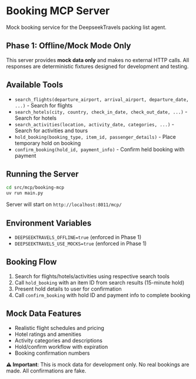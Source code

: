 # Booking MCP Server

Mock booking service for the DeepseekTravels packing list agent.

## Phase 1: Offline/Mock Mode Only

This server provides **mock data only** and makes no external HTTP calls. All responses are deterministic fixtures designed for development and testing.

## Available Tools

- `search_flights(departure_airport, arrival_airport, departure_date, ...)` - Search for flights
- `search_hotels(city, country, check_in_date, check_out_date, ...)` - Search for hotels  
- `search_activities(location, activity_date, categories, ...)` - Search for activities and tours
- `hold_booking(booking_type, item_id, passenger_details)` - Place temporary hold on booking
- `confirm_booking(hold_id, payment_info)` - Confirm held booking with payment

## Running the Server

```bash
cd src/mcp/booking-mcp
uv run main.py
```

Server will start on `http://localhost:8011/mcp/`

## Environment Variables

- `DEEPSEEKTRAVELS_OFFLINE=true` (enforced in Phase 1)
- `DEEPSEEKTRAVELS_USE_MOCKS=true` (enforced in Phase 1)

## Booking Flow

1. Search for flights/hotels/activities using respective search tools
2. Call `hold_booking` with an item ID from search results (15-minute hold)
3. Present hold details to user for confirmation
4. Call `confirm_booking` with hold ID and payment info to complete booking

## Mock Data Features

- Realistic flight schedules and pricing
- Hotel ratings and amenities
- Activity categories and descriptions
- Hold/confirm workflow with expiration
- Booking confirmation numbers

**⚠️ Important**: This is mock data for development only. No real bookings are made. All confirmations are fake.
